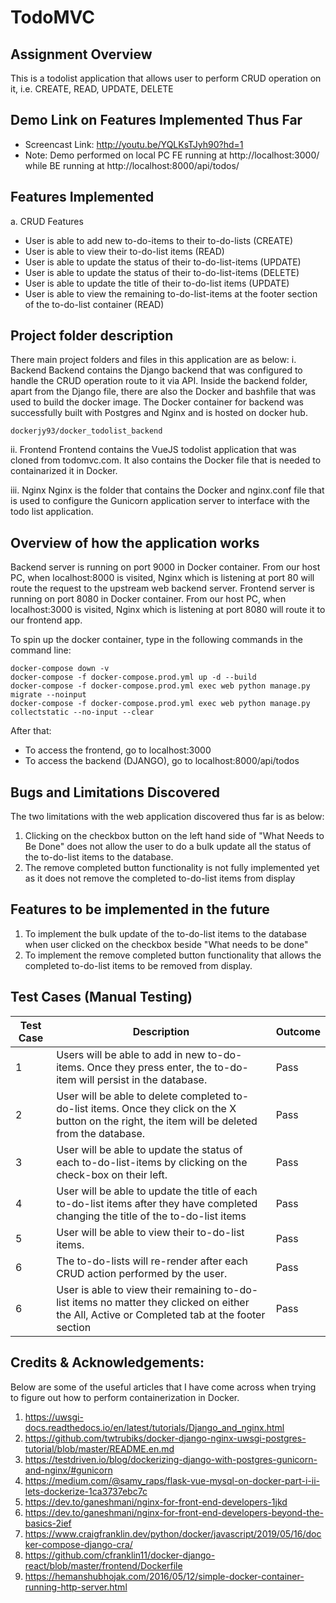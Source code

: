 # TodoMVC

## Assignment Overview
This is a todolist application that allows user to perform CRUD operation on it, i.e. CREATE,
READ, UPDATE, DELETE

## Demo Link on Features Implemented Thus Far
- Screencast Link: http://youtu.be/YQLKsTJyh90?hd=1
- Note: Demo performed on local PC FE running at http://localhost:3000/ while BE running at http://localhost:8000/api/todos/

## Features Implemented
a. CRUD Features
- User is able to add new to-do-items to their to-do-lists (CREATE)
- User is able to view their to-do-list items (READ)
- User is able to update the status of their to-do-list-items (UPDATE)
- User is able to update the status of their to-do-list-items (DELETE)
- User is able to update the title of their to-do-list items (UPDATE)
- User is able to view the remaining to-do-list-items at the footer section of the to-do-list container (READ)

## Project folder description
There main project folders and files in this application are as below:
i. Backend
Backend contains the Django backend that was configured to handle the CRUD operation
route to it via API. Inside the backend folder, apart from the Django file, there are also the
Docker and bashfile that was used to build the docker image.
The Docker container for backend was successfully built with Postgres and Nginx
and is hosted on docker hub. 
```
dockerjy93/docker_todolist_backend
```

ii. Frontend
Frontend contains the VueJS todolist application that was cloned from todomvc.com.
It also contains the Docker file that is needed to containarized it in Docker.

iii. Nginx
Nginx is the folder that contains the Docker and nginx.conf file that is used to configure
the Gunicorn application server to interface with the todo list application.

## Overview of how the application works
Backend server is running on port 9000 in Docker container. 
From our host PC, when localhost:8000 is visited, Nginx which is listening at port 80 will route the request to the upstream web backend server.
Frontend server is running on port 8080 in Docker container.
From our host PC, when localhost:3000 is visited, Nginx which is listening at port 8080 will route it to our frontend app.

To spin up the docker container, type in the following commands in the command line:
```
docker-compose down -v 
docker-compose -f docker-compose.prod.yml up -d --build
docker-compose -f docker-compose.prod.yml exec web python manage.py migrate --noinput
docker-compose -f docker-compose.prod.yml exec web python manage.py collectstatic --no-input --clear
```
After that:
- To access the frontend, go to localhost:3000
- To access the backend (DJANGO), go to localhost:8000/api/todos

## Bugs and Limitations Discovered
The two limitations with the web application discovered thus far is as below:
1. Clicking on the checkbox button on the left hand side of "What Needs to Be Done" does not allow the user
to do a bulk update all the status of the to-do-list items to the database.
2. The remove completed button functionality is not fully implemented yet as it does not remove the 
completed to-do-list items from display

## Features to be implemented in the future
1. To implement the bulk update of the to-do-list items to the database when user clicked on the
checkbox beside "What needs to be done"
2. To implement the remove completed button functionality that allows the completed to-do-list items to be
removed from display.

## Test Cases (Manual Testing)
| Test Case     | Description                   | Outcome  |
| ------------- |-----------------------------  | -------- |
|1              | Users will be able to add in new to-do-items. Once they press enter, the to-do-item will persist in the database. | Pass     |
|2              | User will be able to delete completed to-do-list items. Once they click on the X button on the right, the item will be deleted from the database. | Pass     |
|3              | User will be able to update the status of each to-do-list-items by clicking on the check-box on their left. | Pass     |
|4              | User will be able to update the title of each to-do-list items after they have completed changing the title of the to-do-list items | Pass     |
|5              | User will be able to view their to-do-list items. | Pass     |
|6              | The to-do-lists will re-render after each CRUD action performed by the user. | Pass     |
|6              | User is able to view their remaining to-do-list items no matter they clicked on either the All, Active or Completed tab at the footer section | Pass     |

## Credits & Acknowledgements:
Below are some of the useful articles that I have come across when trying to figure out how to perform containerization
in Docker. 
1. https://uwsgi-docs.readthedocs.io/en/latest/tutorials/Django_and_nginx.html
2. https://github.com/twtrubiks/docker-django-nginx-uwsgi-postgres-tutorial/blob/master/README.en.md
3. https://testdriven.io/blog/dockerizing-django-with-postgres-gunicorn-and-nginx/#gunicorn
4. https://medium.com/@samy_raps/flask-vue-mysql-on-docker-part-i-ii-lets-dockerize-1ca3737ebc7c
5. https://dev.to/ganeshmani/nginx-for-front-end-developers-1jkd
6. https://dev.to/ganeshmani/nginx-for-front-end-developers-beyond-the-basics-2ief
7. https://www.craigfranklin.dev/python/docker/javascript/2019/05/16/docker-compose-django-cra/
8. https://github.com/cfranklin11/docker-django-react/blob/master/frontend/Dockerfile
9. https://hemanshubhojak.com/2016/05/12/simple-docker-container-running-http-server.html
